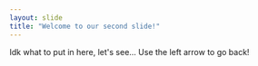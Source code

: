 ```yaml
---
layout: slide
title: "Welcome to our second slide!"
---
```

Idk what to put in here, let's see...
Use the left arrow to go back!
